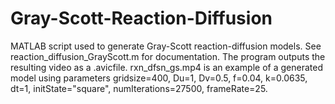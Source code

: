# Gray-Scott-Reaction-Diffusion
MATLAB script used to generate Gray-Scott reaction-diffusion models. See reaction_diffusion_GrayScott.m for documentation. The program outputs the resulting video as a .avicfile. rxn_dfsn_gs.mp4 is an example of a generated model using parameters gridsize=400, Du=1, Dv=0.5, f=0.04, k=0.0635, dt=1, initState="square", numIterations=27500, frameRate=25. 
